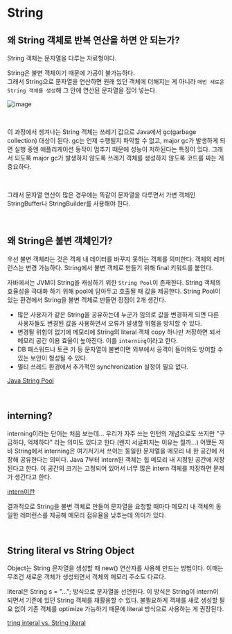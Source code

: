 # String
## 왜 String 객체로 반복 연산을 하면 안 되는가?
String 객체는 문자열을 다루는 자료형이다.

String은 불변 객체이기 때문에 가공이 불가능하다.             
그래서 String으로 문자열을 연산하면 원래 있던 객체에 더해지는 게 아니라 `매번 새로운 String 객체를 생성`해 그 안에 연산된 문자열을 집어 넣는다.

![image](https://user-images.githubusercontent.com/71559880/123015332-18bd9480-d403-11eb-8058-389c09186d0e.png)

<br>

이 과정에서 생겨나는 String 객체는 쓰레기 값으로 Java에서 gc(garbage collection) 대상이 된다.
gc는 언제 수행될지 파악할 수 없고, major gc가 발생하게 되면 실행 중엔 애플리케이션 동작이 멈추기 때문에 성능이 저하된다는 특징이 있다.
그래서 되도록 major gc가 발생하지 않도록 쓰레기 객체를 생성하지 않도록 코드를 짜는 게 중요하다.

<br>

그래서 문자열 연산이 많은 경우에는 똑같이 문자열을 다루면서 가변 객체인 StringBuffer나 StringBuilder를 사용해야 한다.

<br>

## 왜 String은 불변 객체인가?
우선 불변 객체라는 것은 객체 내 데이터를 바꾸지 못하는 객체를 의미한다. 객체의 레퍼런스는 변경 가능하다.
String에서 불변 객체로 만들기 위해 final 키워드를 붙인다.

자바에서는 JVM이 String을 캐싱하기 위한 `String Pool`이 존재한다.
String 객체의 효율성을 극대화 하기 위해 pool에 담아두고 호출될 때 값을 제공한다.
String Pool이 있는 환경에서 String을 불변 객체로 만들면 장점이 2개 생긴다.
- 많은 사용자가 같은 String을 공유하는데 누군가 임의로 값을 변경하게 되면 다른 사용자들도 변경된 값을 사용하면서 오류가 발생할 위험을 방지할 수 있다.
- 변경될 위험이 없기에 메모리에 String의 literal 객체 copy 하나만 저장하면 되서 메모리 공간 이용 효율이 높아진다. 이를 `interning`이라고 한다.
- DB 패스워드나 토큰 키 등 문자열이 불변이면 외부에서 공격이 들어와도 방어할 수 있는 보안이 형성될 수 있다.
- 멀티 쓰레드 환경에서 추가적인 synchronization 설정이 필요 없다.          

[Java String Pool](https://www.baeldung.com/java-string-pool)

<br>

## interning?
interning이라는 단어는 처음 보는데...
우리가 자주 쓰는 인턴의 개념으로도 쓰지만 "구금하다, 억제하다" 라는 의미도 있다고 한다.(왠지 서글퍼지는 이유는 뭘까...)
어쨌든 자바 String에서 interning은 여기저기서 쓰이는 동일한 문자열을 메모리 내 한 공간에 저장해 공유한다는 의미다.
Java 7부터 intern된 객체는 힙 메모리 내 지정된 공간에 저장된다고 한다. 이 공간의 크기는 고정되어 있어서 너무 많은 intern 객체를 저장하면 문제가 생긴다고 한다.         

[intern이란](https://stackoverflow.com/questions/10578984/what-is-java-string-interning)

결과적으로 String을 불변 객체로 만들어 문자열을 요청할 때마다 메모리 내 객체의 동일한 레퍼런스를 제공해 메모리 점유율을 낮추는데 의미가 있다.

<br>

## String literal vs String Object
Object는 String 문자열을 생성할 때 new() 연산자를 사용해 만드는 방법이다.
이때는 무조건 새로운 객체가 생성되면서 객체의 메모리 주소도 다르다.

literal은 String s = "..."; 방식으로 문자열을 선언한다.
이 방식은 String이 intern이 되면서 기존에 있던 String 객체를 재활용할 수 있다.
불필요하게 객체를 새로 생성할 필요 없이 기존 객체를 optimize 가능하기 때문에 literal 방식으로 사용하는 게 권장된다.       

[tring interal vs. String literal](https://stackoverflow.com/questions/3297867/difference-between-string-object-and-string-literal)
